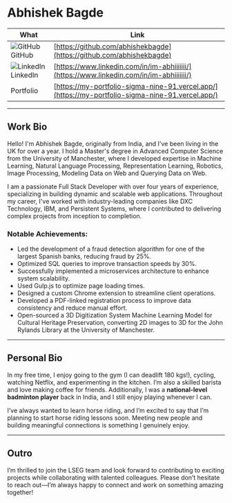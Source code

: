 # Abhishek Bagde

| What      | Link                                                                                     |
|-----------|------------------------------------------------------------------------------------------|
| ![GitHub](https://github.githubassets.com/images/modules/logos_page/GitHub-Mark.png) GitHub | [https://github.com/abhishekbagde](https://github.com/abhishekbagde) |
| ![LinkedIn](https://upload.wikimedia.org/wikipedia/commons/c/ca/LinkedIn_logo_initials.png) LinkedIn | [https://www.linkedin.com/in/im-abhiiiiiii/](https://www.linkedin.com/in/im-abhiiiiiii/) |
| Portfolio | [https://my-portfolio-sigma-nine-91.vercel.app/](https://my-portfolio-sigma-nine-91.vercel.app/) |

---

## Work Bio

Hello! I'm Abhishek Bagde, originally from India, and I've been living in the UK for over a year. I hold a Master's degree in Advanced Computer Science from the University of Manchester, where I developed expertise in Machine Learning, Natural Language Processing, Representation Learning, Robotics, Image Processing, Modeling Data on Web and Querying Data on Web.

I am a passionate Full Stack Developer with over four years of experience, specializing in building dynamic and scalable web applications. Throughout my career, I've worked with industry-leading companies like DXC Technology, IBM, and Persistent Systems, where I contributed to delivering complex projects from inception to completion.

### Notable Achievements:
- Led the development of a fraud detection algorithm for one of the largest Spanish banks, reducing fraud by 25%.
- Optimized SQL queries to improve transaction speeds by 30%.
- Successfully implemented a microservices architecture to enhance system scalability.
- Used Gulp.js to optimize page loading times.
- Designed a custom Chrome extension to streamline client operations.
- Developed a PDF-linked registration process to improve data consistency and reduce manual effort.
- Open-sourced a 3D Digitization System Machine Learning Model for Cultural Heritage Preservation, converting 2D images to 3D for the John Rylands Library at the University of Manchester.

---

## Personal Bio

In my free time, I enjoy going to the gym (I can deadlift 180 kgs!), cycling, watching Netflix, and experimenting in the kitchen. I’m also a skilled barista and love making coffee for friends. Additionally, I was a **national-level badminton player** back in India, and I still enjoy playing whenever I can.  

I’ve always wanted to learn horse riding, and I’m excited to say that I’m planning to start horse riding lessons soon. Meeting new people and building meaningful connections is something I genuinely enjoy.

---

## Outro

I’m thrilled to join the LSEG team and look forward to contributing to exciting projects while collaborating with talented colleagues. Please don’t hesitate to reach out—I’m always happy to connect and work on something amazing together!
